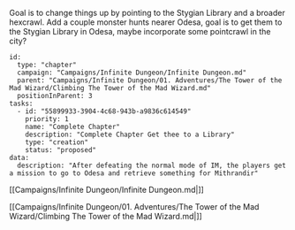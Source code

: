 Goal is to change things up by pointing to the Stygian Library and a broader hexcrawl. Add a couple monster hunts nearer Odesa, goal is to get them to the Stygian Library in Odesa, maybe incorporate some pointcrawl in the city?


```RpgManager4
id: 
  type: "chapter"
  campaign: "Campaigns/Infinite Dungeon/Infinite Dungeon.md"
  parent: "Campaigns/Infinite Dungeon/01. Adventures/The Tower of the Mad Wizard/Climbing The Tower of the Mad Wizard.md"
  positionInParent: 3
tasks: 
  - id: "55899933-3904-4c68-943b-a9836c614549"
    priority: 1
    name: "Complete Chapter"
    description: "Complete Chapter Get thee to a Library"
    type: "creation"
    status: "proposed"
data: 
  description: "After defeating the normal mode of IM, the players get a mission to go to Odesa and retrieve something for Mithrandir"
```

[[Campaigns/Infinite Dungeon/Infinite Dungeon.md|]]

[[Campaigns/Infinite Dungeon/01. Adventures/The Tower of the Mad Wizard/Climbing The Tower of the Mad Wizard.md|]]